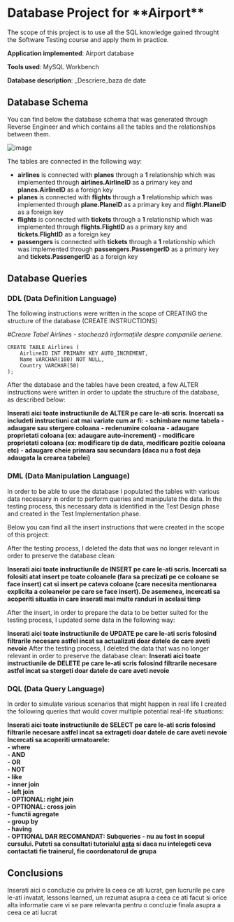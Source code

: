 <h1>Database Project for **Airport**</h1>

The scope of this project is to use all the SQL knowledge gained throught the Software Testing course and apply them in practice.

**Application implemented**: Airport database

**Tools used**: MySQL Workbench

**Database description**: _Descriere_baza de date


## Database Schema 

You can find below the database schema that was generated through Reverse Engineer and which contains all the tables and the relationships between them.

![image](https://github.com/user-attachments/assets/05b305c8-258a-46e7-a638-329d8f66864b)

The tables are connected in the following way:


- **airlines**  is connected with **planes** through a **1** relationship which was implemented through **airlines.AirlineID** as a primary key and **planes.AirlineID** as a foreign key
- **planes**  is connected with **flights** through a **1** relationship which was implemented through **plane.PlaneID** as a primary key and **flight.PlaneID** as a foreign key
- **flights**  is connected with **tickets** through a **1** relationship which was implemented through **flights.FlightID** as a primary key and **tickets.FlightID** as a foreign key
- **passengers**  is connected with **tickets** through a **1** relationship which was implemented through **passengers.PassengerID** as a primary key and **tickets.PassengerID** as a foreign key


## Database Queries


### DDL (Data Definition Language)

  The following instructions were written in the scope of CREATING the structure of the database (CREATE INSTRUCTIONS)

_#Creare Tabel Airlines - stochează informațiile despre companiile aeriene._
```
CREATE TABLE Airlines (
    AirlineID INT PRIMARY KEY AUTO_INCREMENT,
    Name VARCHAR(100) NOT NULL,
    Country VARCHAR(50)
);
```
  After the database and the tables have been created, a few ALTER instructions were written in order to update the structure of the database, as described below:

  **Inserati aici toate instructiunile de ALTER pe care le-ati scris. Incercati sa includeti instructiuni cat mai variate cum ar fi:**
 **- schimbare nume tabela**
 **- adaugare sau stergere coloana**
 **- redenumire coloana**
 **- adaugare proprietati coloana (ex: adaugare auto-increment)**
 **- modificare proprietati coloana (ex: modificare tip de data, modificare pozitie coloana etc)**
 **- adaugare cheie primara sau secundara (daca nu a fost deja adaugata la crearea tabelei)**
 
  
### DML (Data Manipulation Language)

  In order to be able to use the database I populated the tables with various data necessary in order to perform queries and manipulate the data. 
  In the testing process, this necessary data is identified in the Test Design phase and created in the Test Implementation phase. 

  Below you can find all the insert instructions that were created in the scope of this project:

After the testing process, I deleted the data that was no longer relevant in order to preserve the database clean: 

  **Inserati aici toate instructiunile de INSERT pe care le-ati scris. Incercati sa folositi atat insert pe toate coloanele (fara sa precizati pe ce coloane se face insert) cat si insert pe cateva coloane (care necesita mentionarea explicita a coloanelor pe care se face insert). De asemenea, incercati sa acoperiti situatia in care inserati mai multe randuri in acelasi timp**

  After the insert, in order to prepare the data to be better suited for the testing process, I updated some data in the following way:

  **Inserati aici toate instructiunile de UPDATE pe care le-ati scris folosind filtrarile necesare astfel incat sa actualizati doar datele de care aveti nevoie**
After the testing process, I deleted the data that was no longer relevant in order to preserve the database clean: 
**Inserati aici toate instructiunile de DELETE pe care le-ati scris folosind filtrarile necesare astfel incat sa stergeti doar datele de care aveti nevoie**
  ### DQL (Data Query Language)





In order to simulate various scenarios that might happen in real life I created the following queries that would cover multiple potential real-life situations:

**Inserati aici toate instructiunile de SELECT pe care le-ati scris folosind filtrarile necesare astfel incat sa extrageti doar datele de care aveti nevoie**
**Incercati sa acoperiti urmatoarele:**<br>
**- where**<br>
**- AND**<br>
**- OR**<br>
**- NOT**<br>
**- like**<br>
**- inner join**<br>
**- left join**<br>
**- OPTIONAL: right join**<br>
**- OPTIONAL: cross join**<br>
**- functii agregate**<br>
**- group by**<br>
**- having**<br>
**- OPTIONAL DAR RECOMANDAT: Subqueries - nu au fost in scopul cursului. Puteti sa consultati tutorialul [asta](https://www.techonthenet.com/mysql/subqueries.php) si daca nu intelegeti ceva contactati fie trainerul, fie coordonatorul de grupa**<br>



## Conclusions

Inserati aici o concluzie cu privire la ceea ce ati lucrat, gen lucrurile pe care le-ati invatat, lessons learned, un rezumat asupra a ceea ce ati facut si orice alta informatie care vi se pare relevanta pentru o concluzie finala asupra a ceea ce ati lucrat


